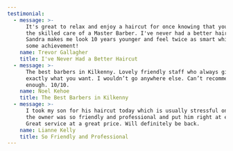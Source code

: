 ```yaml
---
testimonial:
  - message: >-
      It's great to relax and enjoy a haircut for once knowing that you are in
      the skilled care of a Master Barber. I've never had a better haircut.
      Sandra makes me look 10 years younger and feel twice as smart which is
      some achievement!
    name: Trevor Gallagher
    title: I've Never Had a Better Haircut
  - message: >-
      The best barbers in Kilkenny. Lovely friendly staff who always give you
      exactly what you want. I wouldn’t go anywhere else. Can’t recommend
      enough. 10/10.
    name: Noel Kehoe
    title: The Best Barbers in Kilkenny
  - message: >-
      I took my son for his haircut today which is usually stressful on him but
      the owner was so friendly and professional and put him right at ease.
      Great service at a great price. Will definitely be back.
    name: Lianne Kelly
    title: So Friendly and Professional
---
```


